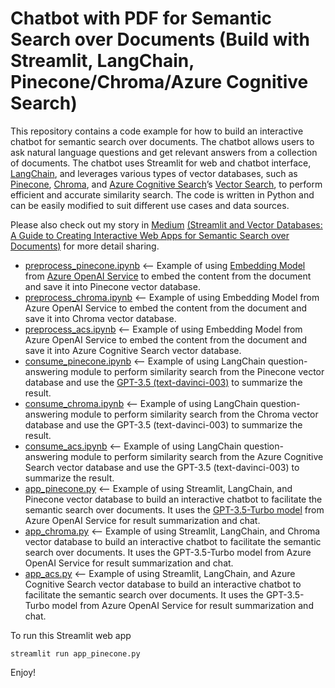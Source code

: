 # Chatbot with PDF for Semantic Search over Documents (Build with Streamlit, LangChain, Pinecone/Chroma/Azure Cognitive Search)

This repository contains a code example for how to build an interactive chatbot for semantic search over documents. The chatbot allows users to ask natural language questions and get relevant answers from a collection of documents. The chatbot uses Streamlit for web and chatbot interface, [LangChain](https://www.langchain.com/), and leverages various types of vector databases, such as [Pinecone](https://www.pinecone.io/), [Chroma](https://www.trychroma.com/), and [Azure Cognitive Search](https://learn.microsoft.com/en-us/azure/search/search-what-is-azure-search)’s [Vector Search](https://learn.microsoft.com/en-us/azure/search/vector-search-overview), to perform efficient and accurate similarity search. The code is written in Python and can be easily modified to suit different use cases and data sources.

Please also check out my story in [Medium](https://medium.com/@easonlai888) [(Streamlit and Vector Databases: A Guide to Creating Interactive Web Apps for Semantic Search over Documents)](https://easonlai888.medium.com/streamlit-and-vector-databases-a-guide-to-creating-interactive-web-apps-for-semantic-search-over-7a55d9b567ca) for more detail sharing.

* [preprocess_pinecone.ipynb](https://github.com/easonlai/chatbot_with_pdf_streamlit/blob/main/preprocess_pinecone.ipynb) <-- Example of using [Embedding Model](https://learn.microsoft.com/en-us/azure/ai-services/openai/concepts/models#embeddings-models) from [Azure OpenAI Service](https://learn.microsoft.com/en-us/azure/ai-services/openai/overview) to embed the content from the document and save it into Pinecone vector database.
* [preprocess_chroma.ipynb](https://github.com/easonlai/chatbot_with_pdf_streamlit/blob/main/preprocess_chroma.ipynb) <-- Example of using Embedding Model from Azure OpenAI Service to embed the content from the document and save it into Chroma vector database.
* [preprocess_acs.ipynb](https://github.com/easonlai/chatbot_with_pdf_streamlit/blob/main/preprocess_acs.ipynb) <-- Example of using Embedding Model from Azure OpenAI Service to embed the content from the document and save it into Azure Cognitive Search vector database.
* [consume_pinecone.ipynb](https://github.com/easonlai/chatbot_with_pdf_streamlit/blob/main/consume_pinecone.ipynb) <-- Example of using LangChain question-answering module to perform similarity search from the Pinecone vector database and use the [GPT-3.5 (text-davinci-003)](https://learn.microsoft.com/en-us/azure/ai-services/openai/concepts/legacy-models#gpt-35) to summarize the result.
* [consume_chroma.ipynb](https://github.com/easonlai/chatbot_with_pdf_streamlit/blob/main/consume_chroma.ipynb) <-- Example of using LangChain question-answering module to perform similarity search from the Chroma vector database and use the GPT-3.5 (text-davinci-003) to summarize the result.
* [consume_acs.ipynb](https://github.com/easonlai/chatbot_with_pdf_streamlit/blob/main/consume_acs.ipynb) <-- Example of using LangChain question-answering module to perform similarity search from the Azure Cognitive Search vector database and use the GPT-3.5 (text-davinci-003) to summarize the result.
* [app_pinecone.py](https://github.com/easonlai/chatbot_with_pdf_streamlit/blob/main/app_pinecone.py) <-- Example of using Streamlit, LangChain, and Pinecone vector database to build an interactive chatbot to facilitate the semantic search over documents. It uses the [GPT-3.5-Turbo model](https://learn.microsoft.com/en-us/azure/ai-services/openai/concepts/models#gpt-35) from Azure OpenAI Service for result summarization and chat.
* [app_chroma.py](https://github.com/easonlai/chatbot_with_pdf_streamlit/blob/main/app_chroma.py) <-- Example of using Streamlit, LangChain, and Chroma vector database to build an interactive chatbot to facilitate the semantic search over documents. It uses the GPT-3.5-Turbo model from Azure OpenAI Service for result summarization and chat.
* [app_acs.py](https://github.com/easonlai/chatbot_with_pdf_streamlit/blob/main/app_acs.py) <-- Example of using Streamlit, LangChain, and Azure Cognitive Search vector database to build an interactive chatbot to facilitate the semantic search over documents. It uses the GPT-3.5-Turbo model from Azure OpenAI Service for result summarization and chat.

To run this Streamlit web app
```
streamlit run app_pinecone.py
```

Enjoy!